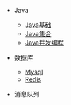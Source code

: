 
* Java

  * [Java基础](./docs/a-1Java基础.md)
  * [Java集合](./docs/a-2Java集合.md)
  * [Java并发编程](./docs/a-3Java并发编程.md)
  
* 数据库

  * [Mysql](./docs/b-1Mysql.md)
  * [Redis](./docs/b-2Redis.md)
  
* 消息队列

  

